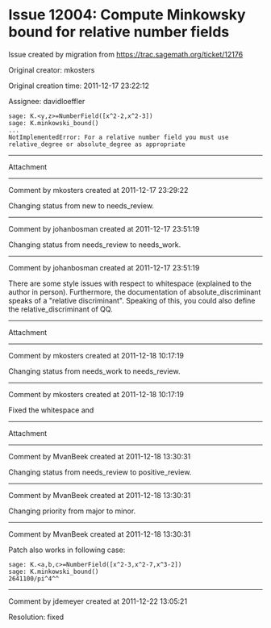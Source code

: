 # Issue 12004: Compute Minkowsky bound for relative number fields

Issue created by migration from https://trac.sagemath.org/ticket/12176

Original creator: mkosters

Original creation time: 2011-12-17 23:22:12

Assignee: davidloeffler


```
sage: K.<y,z>=NumberField([x^2-2,x^2-3])
sage: K.minkowski_bound()  
...
NotImplementedError: For a relative number field you must use relative_degree or absolute_degree as appropriate
```



---

Attachment


---

Comment by mkosters created at 2011-12-17 23:29:22

Changing status from new to needs_review.


---

Comment by johanbosman created at 2011-12-17 23:51:19

Changing status from needs_review to needs_work.


---

Comment by johanbosman created at 2011-12-17 23:51:19

There are some style issues with respect to whitespace (explained to the author in person).  Furthermore, the documentation of absolute_discriminant speaks of a "relative discriminant".  Speaking of this, you could also define the relative_discriminant of QQ.


---

Attachment


---

Comment by mkosters created at 2011-12-18 10:17:19

Changing status from needs_work to needs_review.


---

Comment by mkosters created at 2011-12-18 10:17:19

Fixed the whitespace and


---

Attachment


---

Comment by MvanBeek created at 2011-12-18 13:30:31

Changing status from needs_review to positive_review.


---

Comment by MvanBeek created at 2011-12-18 13:30:31

Changing priority from major to minor.


---

Comment by MvanBeek created at 2011-12-18 13:30:31

Patch also works in following case:


```
sage: K.<a,b,c>=NumberField([x^2-3,x^2-7,x^3-2]) 
sage: K.minkowski_bound() 
2641100/pi^4^^
```



---

Comment by jdemeyer created at 2011-12-22 13:05:21

Resolution: fixed
